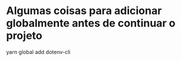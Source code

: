 # Algumas coisas para adicionar globalmente antes de continuar o projeto

yarn global add dotenv-cli
